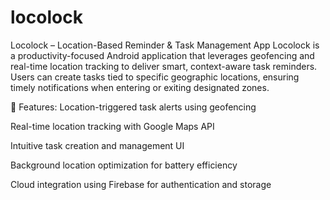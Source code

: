 # locolock
 Locolock – Location-Based Reminder & Task Management App
Locolock is a productivity-focused Android application that leverages geofencing and real-time location tracking to deliver smart, context-aware task reminders. Users can create tasks tied to specific geographic locations, ensuring timely notifications when entering or exiting designated zones.

🔧 Features:
Location-triggered task alerts using geofencing

Real-time location tracking with Google Maps API

Intuitive task creation and management UI

Background location optimization for battery efficiency

Cloud integration using Firebase for authentication and storage

